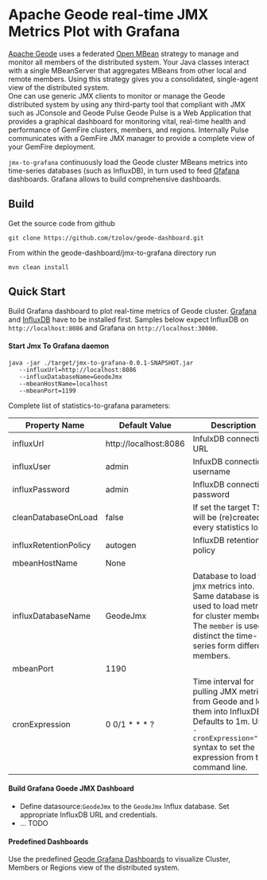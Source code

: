 # Apache Geode real-time JMX Metrics Plot with Grafana

[Apache Geode](http://geode.apache.org/) uses a federated [Open MBean](http://docs.oracle.com/cd/E19206-01/816-4178/6madjde4v/index.html) strategy to manage and monitor all members of the distributed system. Your Java classes interact with a single MBeanServer that aggregates MBeans from other local and remote members. Using this strategy gives you a consolidated, single-agent view of the distributed system.					
One can use generic JMX clients to monitor or manage the Geode distributed system by using any third-party tool that compliant with JMX such as JConsole and Geode Pulse
Geode Pulse is a Web Application that provides a graphical dashboard for monitoring vital, real-time health and performance of GemFire clusters, members, and regions.
Internally Pulse communicates with a GemFire JMX manager to provide a complete view of your GemFire deployment. 


`jmx-to-grafana` continuously load the Geode cluster MBeans metrics into time-series databases (such as InfluxDB), in turn used to feed [Gfafana](http://grafana.org/) dashboards. Grafana allows to build comprehensive dashboards.  

## Build
Get the source code from github
```
git clone https://github.com/tzolov/geode-dashboard.git
```

From within the geode-dashboard/jmx-to-grafana directory run
```
mvn clean install
```

## Quick Start
Build Grafana dashboard to plot real-time metrics of Geode cluster. 
[Grafana](http://docs.grafana.org/installation) and [InfluxDB](https://docs.influxdata.com/influxdb/v1.1/introduction/installation) have to be installed first. Samples below expect InfluxDB on `http://localhost:8086` and Grafana on `http://localhost:30000`. 

#### Start Jmx To Grafana daemon

```
java -jar ./target/jmx-to-grafana-0.0.1-SNAPSHOT.jar 
   --influxUrl=http://localhost:8086 
   --influxDatabaseName=GeodeJmx 
   --mbeanHostName=localhost 
   --mbeanPort=1199
```

Complete list of statistics-to-grafana parameters:

| Property Name | Default Value | Description |
| ------------- | ------------- | ------------ |
| influxUrl | http://localhost:8086 | InfulxDB connection URL |
| influxUser | admin | InfuxDB connection username |
| influxPassword | admin | InfluxDB connection password |
| cleanDatabaseOnLoad | false | If set the target TSDB will be (re)created on every statistics load |
| influxRetentionPolicy | autogen | InfluxDB retention policy |
| mbeanHostName | None |  |
| influxDatabaseName | GeodeJmx | Database to load the jmx metrics into. Same database is used to load metrics for cluster members. The `member` is used to distinct the time-series form different members. |
| mbeanPort | 1190 |  |
| cronExpression | 0 0/1 * * * ? | Time interval for pulling JMX metrics from Geode and load them into InfluxDB. Defaults to 1m. Use `--cronExpression="..."` syntax to set the expression from the command line. |

#### Build Grafana Goede JMX Dashboard
* Define datasource:`GeodeJmx` to the `GeodeJmx` Influx database. Set appropriate InfluxDB URL and credentials.
* ... TODO


#### Predefined Dashboards
Use the predefined [Geode Grafana Dashboards](./src/mainresources/dashboards) to visualize Cluster, Members or Regions view of the distributed system. 